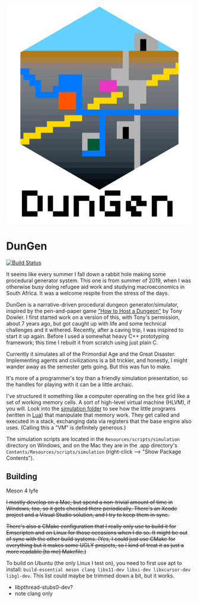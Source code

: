 <p align="center"><img src="https://github.com/sjml/dungen/raw/master/art/DunGenLogo.png"></p>

# DunGen

[![Build Status](https://optimistpanda.visualstudio.com/DunGen/_apis/build/status/sjml.dungen2?branchName=master)](https://optimistpanda.visualstudio.com/DunGen/_build/latest?definitionId=1&branchName=master)

It seems like every summer I fall down a rabbit hole making some procedural generator system. This one is from summer of 2019, when I was otherwise busy doing refugee aid work and studying macroeconomics in South Africa. It was a welcome respite from the stress of the days.

DunGen is a narrative-driven procedural dungeon generator/simulator, inspired by the pen-and-paper game ["How to Host a Dungeon"](https://store.tonydowler.com/listing/591021523/how-to-host-a-dungeon-pdf) by Tony Dowler. I first started work on a version of this, with Tony's permission, about 7 years ago, but got caught up with life and some technical challenges and it withered. Recently, after a caving trip, I was inspired to start it up again. Before I used a somewhat heavy C++ prototyping framework; this time I rebuilt it from scratch using just plain C. 

Currently it simulates all of the Primordial Age and the Great Disaster. Implementing agents and civilizations is a bit trickier, and honestly, I might wander away as the semester gets going. But this was fun to make. 

It's more of a programmer's toy than a friendly simulation presentation, so the handles for playing with it can be a little archaic.

I've structured it something like a computer operating on the hex grid like a set of working memory cells. A sort of high-level virtual machine (HLVM), if you will. Look into the [simulation folder](https://github.com/sjml/dungen2/tree/master/scripts/simulation) to see how the little programs (written in [Lua](https://www.lua.org/)) that manipulate that memory work. They get called and executed in a stack, exchanging data via registers that the base engine also uses. (Calling this a "VM" is definitely generous.) 

The simulation scripts are located in the `Resources/scripts/simulation` directory on Windows, and on the Mac they are in the .app directory's `Contents/Resources/scripts/simulation` (right-click --> "Show Package Contents").

## Building
Meson 4 lyfe

~~I mostly develop on a Mac, but spend a non-trivial amount of time in Windows, too, so it gets checked there periodically. There's an Xcode project and a Visual Studio solution, and I try to keep them in sync.~~ 

~~There's also a CMake configuration that I really only use to build it for Emscripten and on Linux for those occasions when I do so. It might be out of sync with the other build systems. (Yes, I could just use CMake for everything but it makes some UGLY projects, so I kind of treat it as just a more readable [to me] Makefile.)~~

To build on Ubuntu (the only Linux I test on), you need to first use apt to install: `build-essential meson clang libx11-dev libxi-dev libxcursor-dev libgl-dev`. This list could maybe be trimmed down a bit, but it works. 

- libpthread-stubs0-dev?
- note clang only
